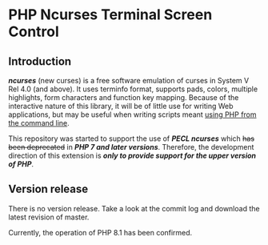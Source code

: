 # PHP Ncurses Terminal Screen Control

## Introduction

___ncurses___ (new curses) is a free software emulation of curses in System V Rel 4.0 (and above).
It uses terminfo format, supports pads, colors, multiple highlights, form characters and
function key mapping. Because of the interactive nature of this library, it will be of
little use for writing Web applications, but may be useful when writing scripts meant
[using PHP from the command line](http://php.net/manual/en/features.commandline.php).

This repository was started to support the use of ___PECL ncurses___ which ~~has been deprecated~~
in ___PHP 7 and later versions___. Therefore, the development direction of this extension is ___only
to provide support for the upper version of PHP___.

## Version release

There is no version release. Take a look at the commit log and download the latest revision of master.

Currently, the operation of PHP 8.1 has been confirmed. 
